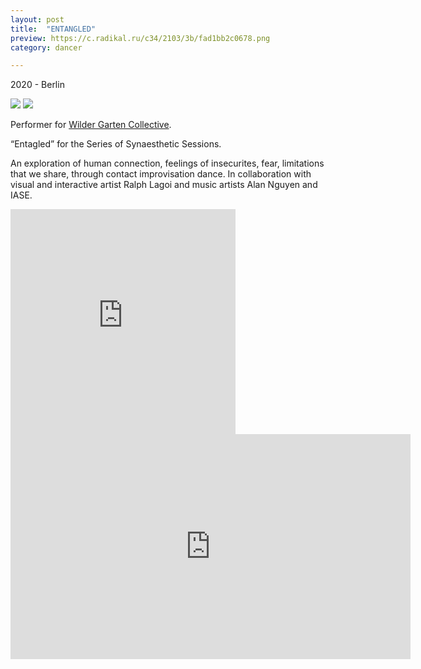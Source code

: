 ```yaml
---
layout: post
title:  "ENTANGLED"
preview: https://c.radikal.ru/c34/2103/3b/fad1bb2c0678.png
category: dancer

---
```

2020 - Berlin

<!-- <img src="https://d.radikal.ru/d15/2103/3c/23c4eadf6bbft.jpg"> -->
<img src="https://c.radikal.ru/c20/2103/4b/2bd59106a782t.jpg">
<img src="https://d.radikal.ru/d21/2103/07/be28753f451dt.jpg">

Performer for [Wilder Garten Collective](https://www.wildercommunity.com/).

“Entagled” for the Series of Synaesthetic Sessions.

An exploration of human connection, feelings of insecurites, fear, limitations that we share, through contact improvisation dance. In collaboration with visual and interactive artist Ralph Lagoi and music artists Alan Nguyen and IASE.

<iframe src="https://player.vimeo.com/video/529816067?badge=0&amp;autopause=0&amp;player_id=0&amp;app_id=58479" width="360" height="360" frameborder="0" allow="autoplay; fullscreen; picture-in-picture" allowfullscreen title="dance-wilder-garten"></iframe>
<iframe src="https://player.vimeo.com/video/529818896?badge=0&amp;autopause=0&amp;player_id=0&amp;app_id=58479" width="640" height="360" frameborder="0" allow="autoplay; fullscreen; picture-in-picture" allowfullscreen title="dance-wilder-garten-2"></iframe>